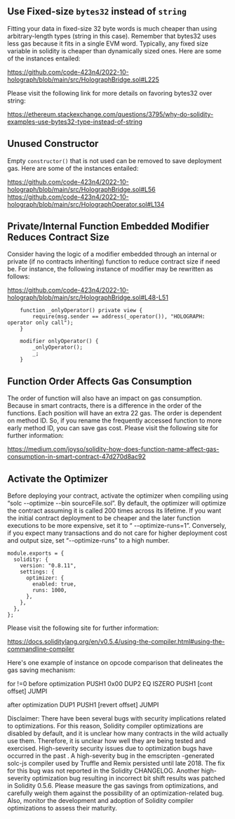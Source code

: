## Use Fixed-size `bytes32` instead of `string`
Fitting your data in fixed-size 32 byte words is much cheaper than using arbitrary-length types (string in this case). Remember that bytes32 uses less gas because it fits in a single EVM word. Typically, any fixed size variable in solidity is cheaper than dynamically sized ones. Here are some of the instances entailed:

https://github.com/code-423n4/2022-10-holograph/blob/main/src/HolographBridge.sol#L225

Please visit the following link for more details on favoring bytes32 over string:

https://ethereum.stackexchange.com/questions/3795/why-do-solidity-examples-use-bytes32-type-instead-of-string

## Unused Constructor
Empty `constructor()` that is not used can be removed to save deployment gas. Here are some of the instances entailed:

https://github.com/code-423n4/2022-10-holograph/blob/main/src/HolographBridge.sol#L56
https://github.com/code-423n4/2022-10-holograph/blob/main/src/HolographOperator.sol#L134

## Private/Internal Function Embedded Modifier Reduces Contract Size
Consider having the logic of a modifier embedded through an internal or private (if no contracts inheriting) function to reduce contract size if need be. For instance, the following instance of modifier may be rewritten as follows:

https://github.com/code-423n4/2022-10-holograph/blob/main/src/HolographBridge.sol#L48-L51

```
    function _onlyOperator() private view {
        require(msg.sender == address(_operator()), "HOLOGRAPH: operator only call");
    }

    modifier onlyOperator() {
        _onlyOperator();
        _;
    }
```
## Function Order Affects Gas Consumption
The order of function will also have an impact on gas consumption. Because in smart contracts, there is a difference in the order of the functions. Each position will have an extra 22 gas. The order is dependent on method ID. So, if you rename the frequently accessed function to more early method ID, you can save gas cost. Please visit the following site for further information:

https://medium.com/joyso/solidity-how-does-function-name-affect-gas-consumption-in-smart-contract-47d270d8ac92

## Activate the Optimizer
Before deploying your contract, activate the optimizer when compiling using “solc --optimize --bin sourceFile.sol”. By default, the optimizer will optimize the contract assuming it is called 200 times across its lifetime. If you want the initial contract deployment to be cheaper and the later function executions to be more expensive, set it to “ --optimize-runs=1”. Conversely, if you expect many transactions and do not care for higher deployment cost and output size, set “--optimize-runs” to a high number.

```
module.exports = {
  solidity: {
    version: "0.8.11",
    settings: {
      optimizer: {
        enabled: true,
        runs: 1000,
      },
    },
  },
};
```
Please visit the following site for further information:

https://docs.soliditylang.org/en/v0.5.4/using-the-compiler.html#using-the-commandline-compiler

Here's one example of instance on opcode comparison that delineates the gas saving mechanism:

for !=0 before optimization
PUSH1 0x00
DUP2
EQ
ISZERO
PUSH1 [cont offset]
JUMPI

after optimization
DUP1
PUSH1 [revert offset]
JUMPI

Disclaimer: There have been several bugs with security implications related to optimizations. For this reason, Solidity compiler optimizations are disabled by default, and it is unclear how many contracts in the wild actually use them. Therefore, it is unclear how well they are being tested and exercised. High-severity security issues due to optimization bugs have occurred in the past . A high-severity bug in the emscripten -generated solc-js compiler used by Truffle and Remix persisted until late 2018. The fix for this bug was not reported in the Solidity CHANGELOG. Another high-severity optimization bug resulting in incorrect bit shift results was patched in Solidity 0.5.6. Please measure the gas savings from optimizations, and carefully weigh them against the possibility of an optimization-related bug. Also, monitor the development and adoption of Solidity compiler optimizations to assess their maturity.